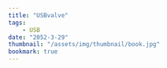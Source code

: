 ```yaml
---
title: "USBvalve"
tags:
    - USB
date: "2052-3-29"
thumbnail: "/assets/img/thumbnail/book.jpg"
bookmark: true
---
```


